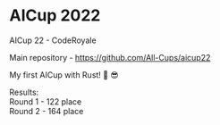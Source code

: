 # AICup 2022
AICup 22 - CodeRoyale

Main repository - https://github.com/All-Cups/aicup22

My first AICup with Rust! :crab: 😎

Results:\
Round 1 - 122 place\
Round 2 - 164 place
